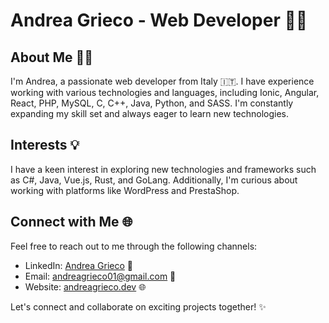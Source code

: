 # Andrea Grieco - Web Developer 👨‍💻

## About Me 🙋‍♂️

I'm Andrea, a passionate web developer from Italy 🇮🇹. I have experience working with various technologies and languages, including Ionic, Angular, React, PHP, MySQL, C, C++, Java, Python, and SASS. I'm constantly expanding my skill set and always eager to learn new technologies.

## Interests 💡

I have a keen interest in exploring new technologies and frameworks such as C#, Java, Vue.js, Rust, and GoLang. Additionally, I'm curious about working with platforms like WordPress and PrestaShop.

## Connect with Me 🌐

Feel free to reach out to me through the following channels:

- LinkedIn: [Andrea Grieco](https://www.linkedin.com/in/andrea-grieco-2001/) 🔗
- Email: [andreagrieco01@gmail.com](mailto:andreagrieco01@gmail.com) 📧
- Website: [andreagrieco.dev](https://andreagrieco.dev/) 🌐

Let's connect and collaborate on exciting projects together! ✨
